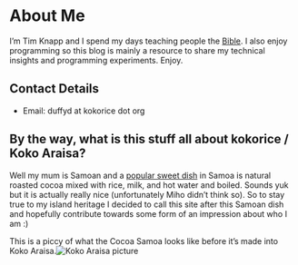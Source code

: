 # About Me

I’m Tim Knapp and I spend my days teaching people the [Bible](http://jw.org). I also enjoy programming so this blog is mainly a resource to share my technical insights and programming experiments. Enjoy.

## Contact Details

* Email: duffyd at kokorice dot org

## By the way, what is this stuff all about kokorice / Koko Araisa?

Well my mum is Samoan and a [popular sweet dish](http://www.samoafood.com/2010/11/koko-araisa-cocoa-rice.html?m=1) in Samoa is natural roasted cocoa mixed with rice, milk, and hot water and boiled. Sounds yuk but it is actually really nice (unfortunately Miho didn’t think so). So to stay true to my island heritage I decided to call this site after this Samoan dish and hopefully contribute towards some form of an impression about who I am :)

This is a piccy of what the Cocoa Samoa looks like before it’s made into Koko Araisa.![Koko Araisa picture](https://1drv.ms/i/s!AsJfVUEHse4xg33ofCKogGM4q5c6?embed=1&width=180&height=240)
